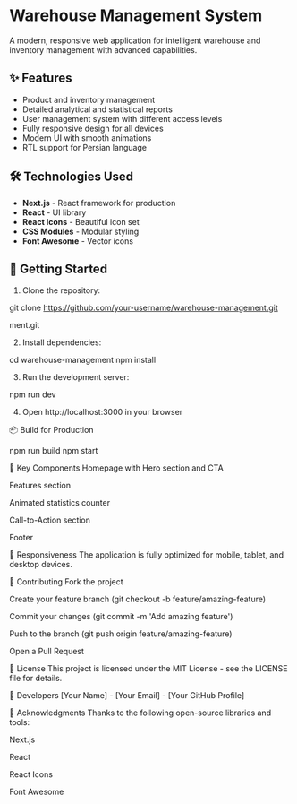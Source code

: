 # Warehouse Management System

A modern, responsive web application for intelligent warehouse and inventory management with advanced capabilities.

## ✨ Features

- Product and inventory management
- Detailed analytical and statistical reports
- User management system with different access levels
- Fully responsive design for all devices
- Modern UI with smooth animations
- RTL support for Persian language

## 🛠️ Technologies Used

- **Next.js** - React framework for production
- **React** - UI library
- **React Icons** - Beautiful icon set
- **CSS Modules** - Modular styling
- **Font Awesome** - Vector icons

## 🚀 Getting Started

1. Clone the repository:

git clone https://github.com/your-username/warehouse-management.git

ment.git

2. Install dependencies:


cd warehouse-management
npm install

3. Run the development server:

npm run dev

4. Open http://localhost:3000 in your browser

📦 Build for Production

npm run build
npm start


🎨 Key Components
Homepage with Hero section and CTA

Features section

Animated statistics counter

Call-to-Action section

Footer

📱 Responsiveness
The application is fully optimized for mobile, tablet, and desktop devices.

🤝 Contributing
Fork the project

Create your feature branch (git checkout -b feature/amazing-feature)

Commit your changes (git commit -m 'Add amazing feature')

Push to the branch (git push origin feature/amazing-feature)

Open a Pull Request

📄 License
This project is licensed under the MIT License - see the LICENSE file for details.

👥 Developers
[Your Name] - [Your Email] - [Your GitHub Profile]

🙏 Acknowledgments
Thanks to the following open-source libraries and tools:

Next.js

React

React Icons

Font Awesome
